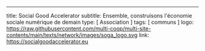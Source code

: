 ---
title: Social Good Accelerator
subtitle: Ensemble, construisons l'économie sociale numérique de demain
type: [ Association ]
tags: [ communs ]
logo: https://raw.githubusercontent.com/multi-coop/multi-site-contents/main/texts/network/images/soga_logo.svg
link: https://socialgoodaccelerator.eu
